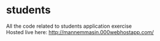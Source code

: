# students
All the code related to students application exercise  
Hosted live here: http://mannemmasin.000webhostapp.com/

